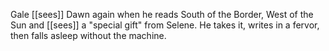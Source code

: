 Gale [[sees]] Dawn again when he reads South of the Border, West of the Sun and [[sees]] a "special gift" from Selene. He takes it, writes in a fervor, then falls asleep without the machine.